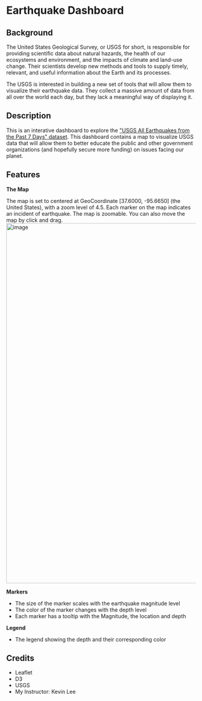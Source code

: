 # Earthquake Dashboard

## Background 
  The United States Geological Survey, or USGS for short, is responsible for providing scientific data about natural hazards, the health of our ecosystems and environment, and the impacts of climate and land-use change. Their scientists develop new methods and tools to supply timely, relevant, and useful information about the Earth and its processes.

  The USGS is interested in building a new set of tools that will allow them to visualize their earthquake data. They collect a massive amount of data from all over the world each day, but they lack a meaningful way of displaying it. 

## Description 
This is an interative dashboard to explore the ["USGS All Earthquakes from the Past 7 Days" dataset](https://earthquake.usgs.gov/earthquakes/feed/v1.0/summary/all_week.geojson). This dashboard contains a map to visualize USGS data that will allow them to better educate the public and other government organizations (and hopefully secure more funding) on issues facing our planet.

## Features
**The Map**

  The map is set to centered at GeoCoordinate [37.6000, -95.6650] (the United States), with a zoom level of 4.5. Each marker on the map indicates an incident of earthquake. The map is zoomable. You can also move the map by click and drag. 
  <img width="959" alt="image" src="https://user-images.githubusercontent.com/120543690/229026806-59a5c463-8957-407b-812c-732f55437c0b.png">

**Markers**

  - The size of the marker scales with the earthquake magnitude level 
  - The color of the marker changes with the depth level
  - Each marker has a tooltip with the Magnitude, the location and depth
  
**Legend**

  - The legend showing the depth and their corresponding color

## Credits
- Leaflet 
- D3
- USGS
- My Instructor: Kevin Lee
